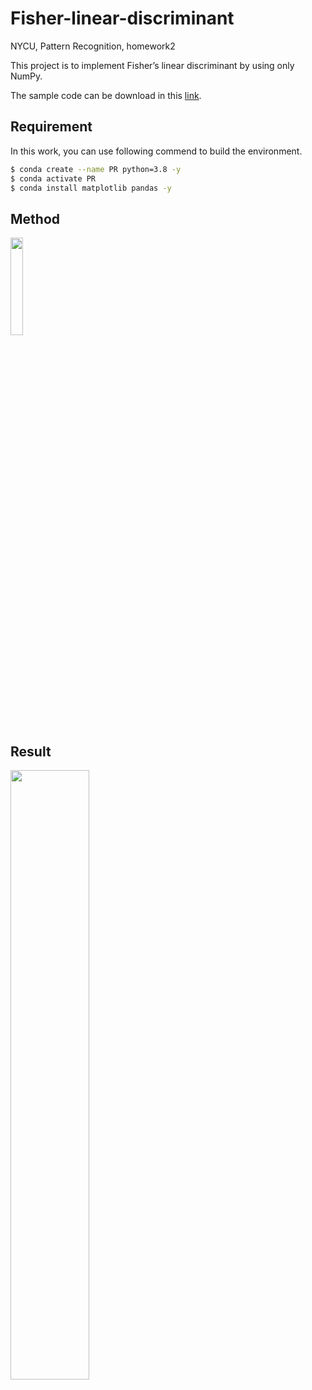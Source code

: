 # Fisher-linear-discriminant
NYCU, Pattern Recognition, homework2

This project is to implement Fisher’s linear discriminant by using only NumPy.

The sample code can be download in this [link](https://github.com/NCTU-VRDL/CS_AT0828/tree/main/HW2).

## Requirement
In this work, you can use following commend to build the environment.

```bash
$ conda create --name PR python=3.8 -y
$ conda activate PR
$ conda install matplotlib pandas -y
```

## Method

<p float="left">
  <img src="https://user-images.githubusercontent.com/44439517/174527605-3701d103-86f5-4207-8be1-6d4826347fe8.png" width="20%" height="20%" hspace="0"/>
</p>

## Result

<p float="left">
  <img src="https://user-images.githubusercontent.com/44439517/174528062-a94ed83c-f9b7-44ef-9332-ad0fddec01a1.png" width="50%" height="50%" hspace="0"/>
</p>
